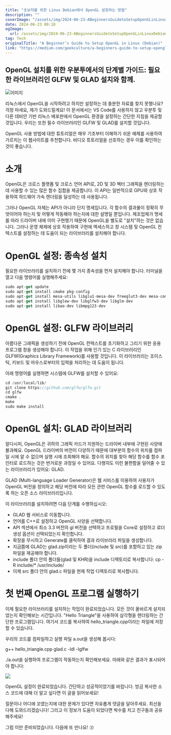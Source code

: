 ```yaml
---
title: "초보자를 위한 Linux Debian에서 OpenGL 설정하는 방법"
description: ""
coverImage: "/assets/img/2024-06-23-ABeginnersGuidetoSetupOpenGLinLinuxDebian_0.png"
date: 2024-06-23 00:10
ogImage:
  url: /assets/img/2024-06-23-ABeginnersGuidetoSetupOpenGLinLinuxDebian_0.png
tag: Tech
originalTitle: "A Beginner’s Guide to Setup OpenGL in Linux (Debian)"
link: "https://medium.com/geekculture/a-beginners-guide-to-setup-opengl-in-linux-debian-2bfe02ccd1e"
---
```


## OpenGL 설치를 위한 우분투에서의 단계별 가이드: 필요한 라이브러리인 GLFW 및 GLAD 설치와 함께.

![이미지](/assets/img/2024-06-23-ABeginnersGuidetoSetupOpenGLinLinuxDebian_0.png)

리눅스에서 OpenGL을 시작하려고 하지만 설정하는 데 충분한 자료를 찾지 못했나요? 걱정 마세요, 제가 도와드릴게요!
이 문서에서는 VS Code를 사용하지 않고 우분투 및 다른 데비안 기반 리눅스 배포판에서 OpenGL 환경을 설정하는 간단한 지침을 제공할 것입니다. 우리는 또한 필수 라이브러리인 GLFW 및 GLAD를 설치할 것입니다.

OpenGL 사용 방법에 대한 튜토리얼은 매우 기초부터 이해하기 쉬운 예제를 사용하여 가르치는 이 웹사이트를 추천합니다. 비디오 튜토리얼을 선호하는 경우 이를 확인하는 것이 좋습니다.

<div class="content-ad"></div>

# 소개

OpenGL은 크로스 플랫폼 및 크로스 언어 API로, 2D 및 3D 벡터 그래픽을 렌더링하는 데 사용할 수 있는 많은 함수 집합을 제공합니다. 이 API는 일반적으로 GPU와 상호 작용하여 하드웨어 가속 렌더링을 달성하는 데 사용됩니다.

그러나 OpenGL 자체는 API가 아니라 단지 명세입니다. 각 함수의 결과물이 정확히 무엇이어야 하는지 및 어떻게 작동해야 하는지에 대한 설명일 뿐입니다. 제조업체가 명세를 따라 드라이버 내에 이미 구현했기 때문에 OpenGL을 별도로 "설치"하는 것은 없습니다. 그러나 운영 체제에 상호 작용하여 구현에 액세스하고 창 시스템 및 OpenGL 컨텍스트를 설정하는 ​​데 도움이 되는 라이브러리를 설치해야 합니다.

# OpenGL 설정: 종속성 설치

<div class="content-ad"></div>

필요한 라이브러리를 설치하기 전에 몇 가지 종속성을 먼저 설치해야 합니다. 터미널을 열고 다음 명령어를 실행해주세요:

```js
sudo apt-get update
sudo apt-get install cmake pkg-config
sudo apt-get install mesa-utils libglu1-mesa-dev freeglut3-dev mesa-common-dev
sudo apt-get install libglew-dev libglfw3-dev libglm-dev
sudo apt-get install libao-dev libmpg123-dev
```

# OpenGL 설정: GLFW 라이브러리

아름다운 그래픽을 생성하기 전에 OpenGL 컨텍스트를 초기화하고 그리기 위한 응용 프로그램 창을 생성해야 합니다. 이 작업을 위해 인기 있는 C 라이브러리인 GLFW(Graphics Library Framework)를 사용할 것입니다. 이 라이브러리는 조이스틱, 키보드 및 마우스로부터의 입력을 처리하는 데 도움이 됩니다.

<div class="content-ad"></div>

아래 명령어를 실행하면 시스템에 GLFW를 설치할 수 있어요:

```js
cd /usr/local/lib/
git clone https://github.com/glfw/glfw.git
cd glfw
cmake .
make
sudo make install
```

# OpenGL 설치: GLAD 라이브러리

알다시피, OpenGL은 귀하의 그래픽 카드가 지원하는 드라이버 내부에 구현된 사양에 불과해요. OpenGL 드라이버의 버전이 다양하기 때문에 대부분의 함수의 위치를 컴파일 시에 알 수 없으며 실행 시에 조회해야 해요. 함수의 위치를 찾아 해당 함수를 함수 포인터로 로드하는 것은 번거로운 과정일 수 있어요. 다행히도 이런 불편함을 덜어줄 수 있는 라이브러리가 있어요: GLAD.

<div class="content-ad"></div>

GLAD (Multi-language Loader Generator)은 웹 서비스를 이용하여 사용자가 OpenGL 버전을 정의하고 해당 버전에 따라 모든 관련 OpenGL 함수를 로드할 수 있도록 하는 오픈 소스 라이브러리입니다.

이 라이브러리를 설치하려면 다음 단계를 수행하십시오:

- GLAD 웹 서비스로 이동합니다.
- 언어를 C++로 설정하고 OpenGL 사양을 선택합니다.
- API 섹션에서 최소 3.3 버전의 gl 버전을 선택하고 프로필을 Core로 설정하고 로더 생성 옵션이 선택되었는지 확인합니다.
- 확장을 무시하고 Generate를 클릭하여 결과 라이브러리 파일을 생성합니다.
- 지금쯤에 GLAD는 glad.zip이라는 두 폴더(include 및 src)를 포함하고 있는 zip 파일을 제공해야 합니다.
- include 폴더 안의 폴더들(glad 및 KHR)을 include 디렉토리로 복사합니다: cp -R include/\* /usr/include/
- 이제 src 폴더 안의 glad.c 파일을 현재 작업 디렉토리로 복사합니다.

# 첫 번째 OpenGL 프로그램 실행하기

<div class="content-ad"></div>

이제 필요한 라이브러리를 설치하는 작업이 완료되었습니다.
모든 것이 올바르게 설치되었는지 확인해보는 시간입니다. "Hello Triangle"을 사용하여 삼각형을 렌더링하는 간단한 프로그램입니다. 여기서 코드를 복사하여 hello_triangle.cpp이라는 파일에 저장할 수 있습니다.

우리의 코드를 컴파일하고 실행 파일 a.out을 생성해 봅시다:

g++ hello_triangle.cpp glad.c -ldl -lglfw

./a.out을 실행하여 프로그램이 작동하는지 확인해보세요. 아래와 같은 결과가 표시되어야 합니다:

<div class="content-ad"></div>

<img src="/assets/img/2024-06-23-ABeginnersGuidetoSetupOpenGLinLinuxDebian_1.png" />

OpenGL 설정이 완료되었습니다. 간단하고 성공적이었기를 바랍니다. 방금 복사한 소스 코드에 대해 더 알고 싶다면 이 글을 읽어보세요!

질문이나 어디에 꼬였는지에 대한 문제가 있다면 자유롭게 댓글을 달아주세요. 최선을 다해 도와드리겠습니다!
그리고 이 정보가 도움이 되었다면 박수를 치고 친구들과 공유해주세요!

그럼 이만 준비되었습니다. 다음에 또 만나요! :))
